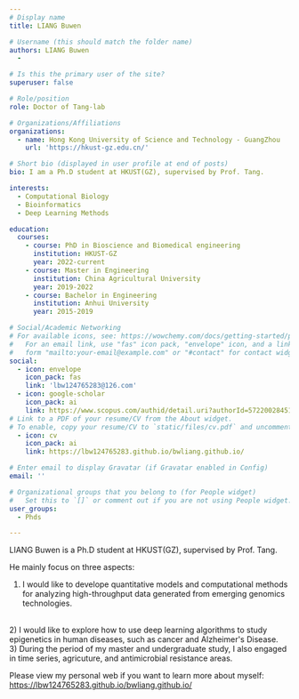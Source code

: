 ```yaml
---
# Display name
title: LIANG Buwen

# Username (this should match the folder name)
authors: LIANG Buwen
  - 

# Is this the primary user of the site?
superuser: false

# Role/position
role: Doctor of Tang-lab

# Organizations/Affiliations
organizations:
  - name: Hong Kong University of Science and Technology - GuangZhou
    url: 'https://hkust-gz.edu.cn/'

# Short bio (displayed in user profile at end of posts)
bio: I am a Ph.D student at HKUST(GZ), supervised by Prof. Tang.

interests:
  - Computational Biology 
  - Bioinformatics
  - Deep Learning Methods

education:
  courses:
    - course: PhD in Bioscience and Biomedical engineering
      institution: HKUST-GZ
      year: 2022-current
    - course: Master in Engineering
      institution: China Agricultural University
      year: 2019-2022
    - course: Bachelor in Engineering
      institution: Anhui University
      year: 2015-2019

# Social/Academic Networking
# For available icons, see: https://wowchemy.com/docs/getting-started/page-builder/#icons
#   For an email link, use "fas" icon pack, "envelope" icon, and a link in the
#   form "mailto:your-email@example.com" or "#contact" for contact widget.
social:
  - icon: envelope
    icon_pack: fas
    link: 'lbw124765283@126.com'
  - icon: google-scholar
    icon_pack: ai
    link: https://www.scopus.com/authid/detail.uri?authorId=57220028451
# Link to a PDF of your resume/CV from the About widget.
# To enable, copy your resume/CV to `static/files/cv.pdf` and uncomment the lines below.
  - icon: cv
    icon_pack: ai
    link: https://lbw124765283.github.io/bwliang.github.io/

# Enter email to display Gravatar (if Gravatar enabled in Config)
email: ''

# Organizational groups that you belong to (for People widget)
#   Set this to `[]` or comment out if you are not using People widget.
user_groups:
  - Phds

---
```

LIANG Buwen is a Ph.D student at HKUST(GZ), supervised by Prof. Tang.

He mainly focus on three aspects:

1) I would like to develope quantitative models and computational methods for analyzing high-throughput data generated from emerging genomics technologies.
<br>
2) I would like to explore how to use deep learning algorithms to study epigenetics in human diseases, such as cancer and Alzheimer's Disease.
<br>
3) During the period of my master and undergraduate study, I also engaged in time series, agricuture, and antimicrobial resistance areas.

Please view my personal web if you want to learn more about myself: https://lbw124765283.github.io/bwliang.github.io/
